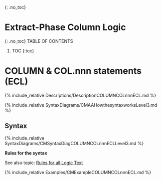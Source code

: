 {: .no_toc}
# Extract-Phase Column Logic 

{: .no_toc}
TABLE OF CONTENTS 
1. TOC
{:toc}  


# COLUMN & COL.nnn statements (ECL)

{% include_relative Descriptions/DescriptionCOLUMNCOLnnnECL.md %} 

{% include_relative SyntaxDiagrams/CMAAHowthesyntaxworksLevel3.md %} 

## Syntax 

{% include_relative SyntaxDiagrams/CMSyntaxDiagCOLUMNCOLnnnECLLevel3.md %} 

**Rules for the syntax**

See also topic: [Rules for all Logic Text](../../Workbench/RulesforallLogicText.md) 


{% include_relative Examples/CMExampleCOLUMNCOLnnnECL.md %} 
